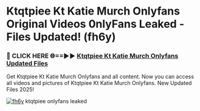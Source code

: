 # Ktqtpiee Kt Katie Murch Onlyfans Original Videos 0nlyFans Leaked - Files Updated! (fh6y)

<h3>🔴 CLICK HERE 🌐==►► <a href="https://tinyurl.com/x26r9saj" rel="nofollow">Ktqtpiee Kt Katie Murch Onlyfans Updated Files</a></h3>

Get Ktqtpiee Kt Katie Murch Onlyfans and all content. Now you can access all videos and pictures of Ktqtpiee Kt Katie Murch Onlyfans. New Updated Files 2025!

[![fh6y](https://i.imgur.com/LkgZPqh.gif)](https://tinyurl.com/x26r9saj)
ktqtpiee onlyfans leaked